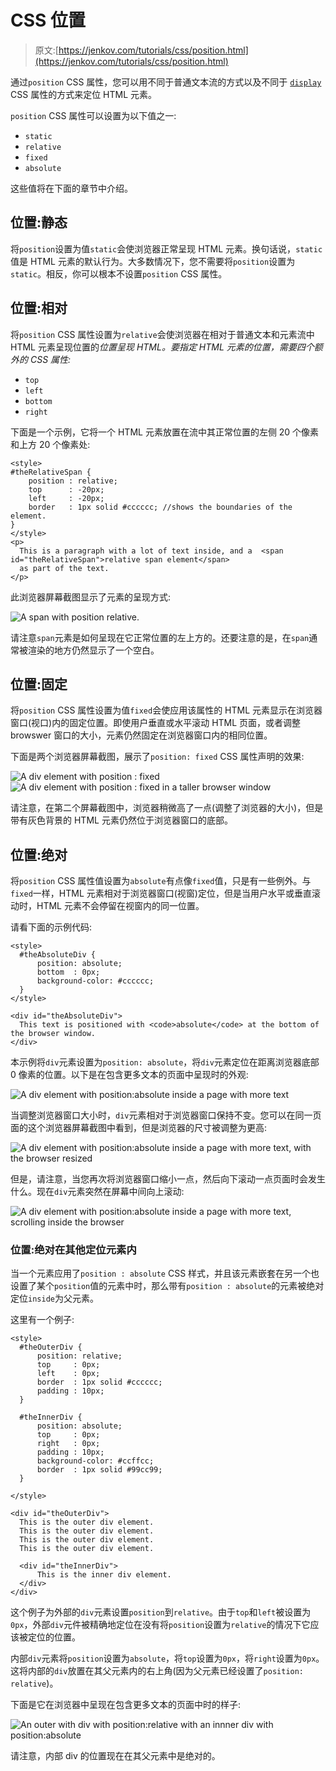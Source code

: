 # CSS 位置

> 原文:[https://jenkov.com/tutorials/css/position.html](https://jenkov.com/tutorials/css/position.html)

通过`position` CSS 属性，您可以用不同于普通文本流的方式以及不同于 [`display`](/css/display.html) CSS 属性的方式来定位 HTML 元素。

`position` CSS 属性可以设置为以下值之一:

*   `static`
*   `relative`
*   `fixed`
*   `absolute`

这些值将在下面的章节中介绍。

## 位置:静态

将`position`设置为值`static`会使浏览器正常呈现 HTML 元素。换句话说，`static`值是 HTML 元素的默认行为。大多数情况下，您不需要将`position`设置为`static`。相反，你可以根本不设置`position` CSS 属性。

## 位置:相对

将`position` CSS 属性设置为`relative`会使浏览器在相对于普通文本和元素流中 HTML 元素呈现位置的*位置呈现 HTML。要指定 HTML 元素的位置，需要四个额外的 CSS 属性:*

*   `top`
*   `left`
*   `bottom`
*   `right`

下面是一个示例，它将一个 HTML 元素放置在流中其正常位置的左侧 20 个像素和上方 20 个像素处:

```
<style>    
#theRelativeSpan {
    position : relative;
    top      : -20px;
    left     : -20px;
    border   : 1px solid #cccccc; //shows the boundaries of the element.
}
</style>
<p>
  This is a paragraph with a lot of text inside, and a  <span id="theRelativeSpan">relative span element</span>
  as part of the text.
</p>

```

此浏览器屏幕截图显示了元素的呈现方式:

![A span with position relative.](../Images/710536be8bf282657dca9a64321bf2ca.png)

请注意`span`元素是如何呈现在它正常位置的左上方的。还要注意的是，在`span`通常被渲染的地方仍然显示了一个空白。

## 位置:固定

将`position` CSS 属性设置为值`fixed`会使应用该属性的 HTML 元素显示在浏览器窗口(视口)内的固定位置。即使用户垂直或水平滚动 HTML 页面，或者调整 browswer 窗口的大小，元素仍然固定在浏览器窗口内的相同位置。

下面是两个浏览器屏幕截图，展示了`position: fixed` CSS 属性声明的效果:

![A div element with position : fixed ](../Images/1055ac1620d9c465fa2c2b355efc287e.png) ![A div element with position : fixed in a taller browser window](../Images/7e216fdbda95ff02c25bf8fca1f9892d.png)

请注意，在第二个屏幕截图中，浏览器稍微高了一点(调整了浏览器的大小)，但是带有灰色背景的 HTML 元素仍然位于浏览器窗口的底部。

## 位置:绝对

将`position` CSS 属性值设置为`absolute`有点像`fixed`值，只是有一些例外。与`fixed`一样，HTML 元素相对于浏览器窗口(视窗)定位，但是当用户水平或垂直滚动时，HTML 元素不会停留在视窗内的同一位置。

请看下面的示例代码:

```
<style>
  #theAbsoluteDiv {
      position: absolute;
      bottom  : 0px;
      background-color: #cccccc;
  }
</style>

<div id="theAbsoluteDiv">
  This text is positioned with <code>absolute</code> at the bottom of the browser window.
</div>

```

本示例将`div`元素设置为`position: absolute`，将`div`元素定位在距离浏览器底部 0 像素的位置。以下是在包含更多文本的页面中呈现时的外观:

![A div element with position:absolute inside a page with more text](../Images/57dc621c0a1a95d1453b2309423a17c7.png)

当调整浏览器窗口大小时，`div`元素相对于浏览器窗口保持不变。您可以在同一页面的这个浏览器屏幕截图中看到，但是浏览器的尺寸被调整为更高:

![A div element with position:absolute inside a page with more text, with the browser resized](../Images/d11d46cbfc2a2ed6294aa9019451f395.png)

但是，请注意，当您再次将浏览器窗口缩小一点，然后向下滚动一点页面时会发生什么。现在`div`元素突然在屏幕中间向上滚动:

![A div element with position:absolute inside a page with more text, scrolling inside the browser](../Images/2b2fe940954c60d70235f7030f58a939.png)

### 位置:绝对在其他定位元素内

当一个元素应用了`position : absolute` CSS 样式，并且该元素嵌套在另一个也设置了某个`position`值的元素中时，那么带有`position : absolute`的元素被绝对定位`inside`为父元素。

这里有一个例子:

```
<style>
  #theOuterDiv {
      position: relative;
      top     : 0px;
      left    : 0px;
      border  : 1px solid #cccccc;
      padding : 10px;
  }

  #theInnerDiv {
      position: absolute;
      top     : 0px;
      right   : 0px;
      padding : 10px;
      background-color: #ccffcc;
      border  : 1px solid #99cc99;
  }

</style>

<div id="theOuterDiv">
  This is the outer div element.
  This is the outer div element.
  This is the outer div element.
  This is the outer div element.

  <div id="theInnerDiv">
      This is the inner div element.
  </div>
</div>

```

这个例子为外部的`div`元素设置`position`到`relative`。由于`top`和`left`被设置为`0px`，外部`div`元件被精确地定位在没有将`position`设置为`relative`的情况下它应该被定位的位置。

内部`div`元素将`position`设置为`absolute`，将`top`设置为`0px`，将`right`设置为`0px`。这将内部的`div`放置在其父元素内的右上角(因为父元素已经设置了`position: relative`)。

下面是它在浏览器中呈现在包含更多文本的页面中时的样子:

![An outer with div with position:relative with an innner div with position:absolute](../Images/cb2c22e0bc3db116ae7ae91cb2789793.png)

请注意，内部 div 的位置现在在其父元素中是绝对的。